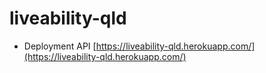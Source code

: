 # liveability-qld

- Deployment API [https://liveability-qld.herokuapp.com/](https://liveability-qld.herokuapp.com/)
